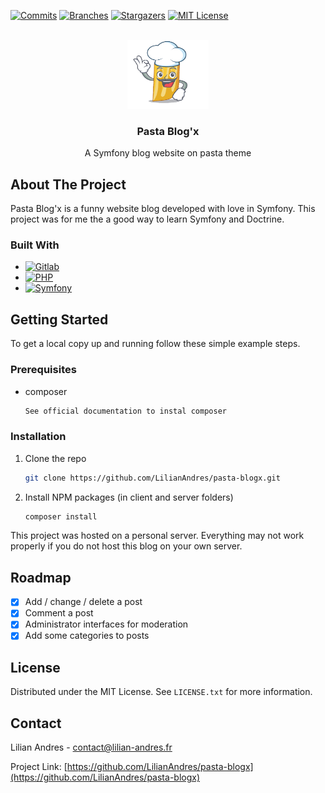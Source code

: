 <!-- PROJECT SHIELDS -->
<!--
*** I'm using markdown "reference style" links for readability.
*** Reference links are enclosed in brackets [ ] instead of parentheses ( ).
*** See the bottom of this document for the declaration of the reference variables
*** for contributors-url, forks-url, etc. This is an optional, concise syntax you may use.
*** https://www.markdownguide.org/basic-syntax/#reference-style-links
-->
[![Commits][commits-shield]][commits-url]
[![Branches][branches-shield]][branches-url]
[![Stargazers][stars-shield]][stars-url]
[![MIT License][license-shield]][license-url]


<!-- PROJECT LOGO -->
<br />
<div align="center">
  <a href="https://github.com/LilianAndres/pasta-blogx">
    <img src="public/icons/pastablog.png" alt="Logo" width="130" height="110">
  </a>

<h3 align="center">Pasta Blog'x</h3>

  <p align="center">
    A Symfony blog website on pasta theme
  </p>
</div>


<!-- ABOUT THE PROJECT -->
## About The Project

Pasta Blog'x is a funny website blog developed with love in Symfony. This project was for me the a good way to learn Symfony and Doctrine.


### Built With

* [![Gitlab][Gitlab]][Gitlab-url]
* [![PHP][php]][php-url]
* [![Symfony][Symfony]][Symfony-url]


<!-- GETTING STARTED -->
## Getting Started

To get a local copy up and running follow these simple example steps.

### Prerequisites

* composer <br />
  ```sh
  See official documentation to instal composer
  ```

### Installation

1. Clone the repo
   ```sh
   git clone https://github.com/LilianAndres/pasta-blogx.git
   ```
2. Install NPM packages (in client and server folders)
   ```sh
   composer install
   ```
   
 This project was hosted on a personal server. Everything may not work properly if you do not host this blog on your own server.


<!-- ROADMAP -->
## Roadmap

- [x] Add / change / delete a post
- [x] Comment a post
- [x] Administrator interfaces for moderation
- [x] Add some categories to posts

<!-- LICENSE -->
## License

Distributed under the MIT License. See `LICENSE.txt` for more information.



<!-- CONTACT -->
## Contact

Lilian Andres - contact@lilian-andres.fr

Project Link: [https://github.com/LilianAndres/pasta-blogx](https://github.com/LilianAndres/pasta-blogx)



<!-- MARKDOWN LINKS & IMAGES -->
<!-- https://www.markdownguide.org/basic-syntax/#reference-style-links -->
[commits-shield]: https://badgen.net/github/commits/LilianAndres/pasta-blogx
[commits-url]: https://GitHub.com/LilianAndres/pasta-blogx/commit/
[branches-shield]: https://badgen.net/github/branches/LilianAndres/pasta-blogx
[branches-url]: https://github.com/LilianAndres/pasta-blogx
[stars-shield]: https://img.shields.io/github/stars/LilianAndres/pasta-blogx
[stars-url]: https://github.com/LilianAndres/pasta-blogx/stargazers
[license-shield]: https://img.shields.io/github/license/LilianAndres/pasta-blogx
[license-url]: https://github.com/LilianAndres/pasta-blogx/blob/master
[product-screenshot]: images/screenshot.png
[Gitlab]: https://img.shields.io/badge/GitLab-330F63?style=for-the-badge&logo=gitlab&logoColor=white
[Gitlab-url]: https://about.gitlab.com
[php]: https://img.shields.io/badge/PHP-777BB4?style=for-the-badge&logo=php&logoColor=white
[php-url]: https://www.php.net/manual/fr/intro-whatis.php
[Symfony]: https://img.shields.io/badge/symfony-%23000000.svg?style=for-the-badge&logo=symfony&logoColor=white
[Symfony-url]: https://symfony.com

